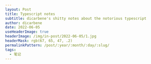 ```yaml
---
layout: Post
title: Typescript notes
subtitle: dicarbene's shitty notes about the notorious typescript
author: dicarbene
date: 2022-06-05
useHeaderImage: true
headerImage: /img/in-post/2022-06-05/1.jpg
headerMask: rgb(67, 65, 47, .2)
permalinkPattern: /post/:year/:month/:day/:slug/
tags:
  - 笔记
---
```



